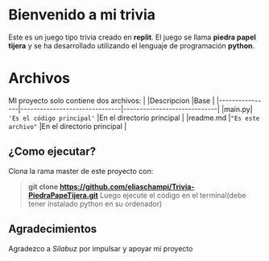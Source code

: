 # Bienvenido a mi trivia
Este es un juego tipo trivia creado en  **replit**. El juego se llama **piedra papel tijera** y se ha desarrollado utilizando el lenguaje de programación **python**.

# Archivos
MI proyecto solo contiene dos archivos:
|                |Descripcion                    |Base                         |
|----------------|-------------------------------|-----------------------------|
|main.py|		 `'Es el código principal'`      |En el directorio principal   |
|readme.md       |`"Es este archivo"`           |En el directorio principal           |


## ¿Como ejecutar?

Clona la rama master de este proyecto con:
> **git clone https://github.com/eliaschampi/Trivia-PiedraPapeTijera.git**
Luego ejecute el código en el terminal(debe tener instalado python en su ordenador)

## Agradecimientos
Agradezco a *Silabuz* por impulsar y apoyar mi proyecto